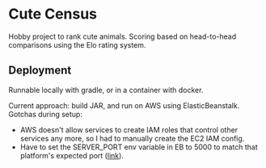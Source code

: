 # Cute Census

Hobby project to rank cute animals. Scoring based on head-to-head comparisons using the Elo rating system.

## Deployment

Runnable locally with gradle, or in a container with docker.

Current approach: build JAR, and run on AWS using ElasticBeanstalk. Gotchas during setup:
- AWS doesn't allow services to create IAM roles that control other services any more, so I had to manually create the EC2 IAM config.
- Have to set the SERVER_PORT env variable in EB to 5000 to match that platform's expected port ([link](https://guides.grails.org/grails-elasticbeanstalk/guide/index.html#:~:text=By%20default%2C%20Grails%20applications%20will,will%20listen%20on%20port%205000)). 
